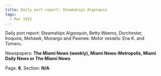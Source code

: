 ```yaml
---  
title: Daily port report: Steamships Algonquin  
tags:  
  - Mar 1931  
---  
```

  
Daily port report: Steamships Algonquin, Betty Weems, Dorchester, Iroquois, Mohawk, Munargo and Pawnee. Motor vessels: Ena K. and Tomaru.  
  
Newspapers: **The Miami News (weekly), Miami News-Metropolis, Miami Daily News or The Miami News**  
  
Page: **8**, Section: **N/A** 
